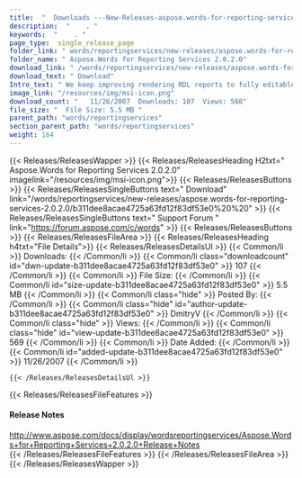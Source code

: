 ```yaml
---
title:  "  Downloads ---New-Releases-aspose.words-for-reporting-services-2.0.2.0 . " 
description:  "    . " 
keywords:  "    . " 
page_type:  single_release_page
folder_link: " words/reportingservices/new-releases/aspose.words-for-reporting-services-2.0.2.0/"
folder_name: " Aspose.Words for Reporting Services 2.0.2.0"
download_link: " /words/reportingservices/new-releases/aspose.words-for-reporting-services-2.0.2.0/b311dee8acae4725a63fd12f83df53e0"
download_text: " Download"
Intro_text: " We keep improving rendering RDL reports to fully editable Microsoft Word documen..."
image_link: "/resources/img/msi-icon.png"
download_count: "   11/26/2007  Downloads: 107  Views: 568"
file_size: "  File Size: 5.5 MB "
parent_path: "words/reportingservices"
section_parent_path: "words/reportingservices"
weight: 164
---
```


{{< Releases/ReleasesWapper >}}
  {{< Releases/ReleasesHeading H2txt=" Aspose.Words for Reporting Services 2.0.2.0" imagelink="/resources/img/msi-icon.png">}}
  {{< Releases/ReleasesButtons >}}
    {{< Releases/ReleasesSingleButtons text=" Download" link="/words/reportingservices/new-releases/aspose.words-for-reporting-services-2.0.2.0/b311dee8acae4725a63fd12f83df53e0%20%20" >}}
    {{< Releases/ReleasesSingleButtons text=" Support Forum " link="https://forum.aspose.com/c/words" >}}
  {{< Releases/ReleasesButtons >}}
  {{< Releases/ReleasesFileArea >}}
    {{< Releases/ReleasesHeading h4txt="File Details">}}
    {{< Releases/ReleasesDetailsUl >}}
            {{< Common/li  >}} Downloads: {{< /Common/li >}} 
      {{< Common/li class="downloadcount" id="dwn-update-b311dee8acae4725a63fd12f83df53e0" >}} 107 {{< /Common/li >}} 
      {{< Common/li  >}} File Size: {{< /Common/li >}} 
      {{< Common/li id="size-update-b311dee8acae4725a63fd12f83df53e0" >}} 5.5 MB {{< /Common/li >}} 
      {{< Common/li  class="hide" >}} Posted By: {{< /Common/li >}} 
      {{< Common/li class="hide" id="author-update-b311dee8acae4725a63fd12f83df53e0" >}} DmitryV {{< /Common/li >}} 
      {{< Common/li class="hide"  >}} Views: {{< /Common/li >}} 
      {{< Common/li class="hide" id="view-update-b311dee8acae4725a63fd12f83df53e0" >}} 569 {{< /Common/li >}} 
      {{< Common/li  >}} Date Added: {{< /Common/li >}} 
      {{< Common/li id="added-update-b311dee8acae4725a63fd12f83df53e0" >}} 11/26/2007 {{< /Common/li >}} 

    {{< /Releases/ReleasesDetailsUl >}}

  {{< Releases/ReleasesFileFeatures >}}
      <h4>Release Notes</h4><div><a href="http://www.aspose.com/docs/display/wordsreportingservices/Aspose.Words+for+Reporting+Services+2.0.2.0+Release+Notes">http://www.aspose.com/docs/display/wordsreportingservices/Aspose.Words+for+Reporting+Services+2.0.2.0+Release+Notes</a></div>
  {{< /Releases/ReleasesFileFeatures >}}
 {{< /Releases/ReleasesFileArea >}}
{{< /Releases/ReleasesWapper >}}


